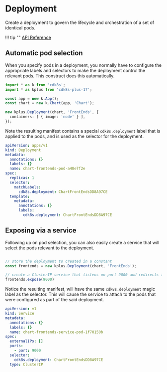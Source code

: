 # Deployment

Create a deployment to govern the lifecycle and orchestration of a set of identical pods.

!!! tip ""
    [API Reference](../reference/cdk8s-plus-17/typescript.md#deployment)

## Automatic pod selection

When you specify pods in a deployment, you normally have to configure the appropriate labels and selectors to
make the deployment control the relevant pods. This construct does this automatically.

```typescript
import * as k from 'cdk8s';
import * as kplus from 'cdk8s-plus-17';

const app = new k.App();
const chart = new k.Chart(app, 'Chart');

new kplus.Deployment(chart, 'FrontEnds', {
  containers: [ { image: 'node' } ],
});
```

Note the resulting manifest contains a special `cdk8s.deployment` label that is applied to the pods, and is used as
the selector for the deployment.

```yaml
apiVersion: apps/v1
kind: Deployment
metadata:
  annotations: {}
  labels: {}
  name: chart-frontends-pod-a48e7f2e
spec:
  replicas: 1
  selector:
    matchLabels:
      cdk8s.deployment: ChartFrontEndsDD8A97CE
  template:
    metadata:
      annotations: {}
      labels:
        cdk8s.deployment: ChartFrontEndsDD8A97CE
```

## Exposing via a service

Following up on pod selection, you can also easily create a service that will select the pods relevant to the deployment.

```typescript

// store the deployment to created in a constant
const frontends = new kplus.Deployment(chart, 'FrontEnds');

// create a ClusterIP service that listens on port 9000 and redirects to port 9000 on the containers.
frontends.expose(9000)
```

Notice the resulting manifest, will have the same `cdk8s.deployment` magic label as the selector.
This will cause the service to attach to the pods that were configured as part of the said deployment.

```yaml
apiVersion: v1
kind: Service
metadata:
  annotations: {}
  labels: {}
  name: chart-frontends-service-pod-1f70150b
spec:
  externalIPs: []
  ports:
    - port: 9000
  selector:
    cdk8s.deployment: ChartFrontEndsDD8A97CE
  type: ClusterIP
```
